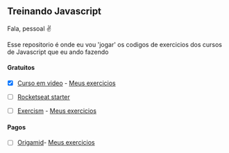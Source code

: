 ## Treinando Javascript 

Fala, pessoal ✌️

Esse repositorio é onde eu vou 'jogar' os codigos de exercicios dos cursos de Javascript que eu ando fazendo 


#### Gratuitos 

- [x] [Curso em video](https://www.youtube.com/playlist?list=PLHz_AreHm4dlsK3Nr9GVvXCbpQyHQl1o1) - [Meus exercicios](https://github.com/MilenaCarecho/treinandoJavascript/tree/master/CursoEmVideo) 

- [ ] [Rocketseat starter](https://rocketseat.com.br/starter)

- [ ] [Exercism](https://exercism.io/) - [Meus exercicios](https://github.com/MilenaCarecho/treinandoJavascript/tree/master/EXERCISM) 

#### Pagos

- [ ] [Origamid](https://www.origamid.com/)- [Meus exercicios]() 